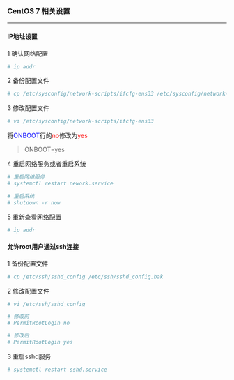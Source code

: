 ### CentOS 7 相关设置
***
#### IP地址设置

1 确认网络配置
``` sh
# ip addr
```

2 备份配置文件
``` sh
# cp /etc/sysconfig/network-scripts/ifcfg-ens33 /etc/sysconfig/network-scripts/ifcfg-ens33.bak
```

3 修改配置文件
``` sh
# vi /etc/sysconfig/network-scripts/ifcfg-ens33
```
将<font color="blue">ONBOOT</font>行的<font color="red">no</font>修改为<font color="red">yes</font>
> ONBOOT=yes

4 重启网络服务或者重启系统
``` sh
# 重启网络服务
# systemctl restart nework.service
```

``` sh
# 重启系统
# shutdown -r now
```

5 重新查看网络配置
``` sh
# ip addr
```

#### 允许root用户通过ssh连接

1 备份配置文件
``` sh
# cp /etc/ssh/sshd_config /etc/ssh/sshd_config.bak
```

2 修改配置文件
``` sh
# vi /etc/ssh/sshd_config

# 修改前
# PermitRootLogin no

# 修改后
# PermitRootLogin yes
```

3 重启sshd服务
``` sh
# systemctl restart sshd.service
```


